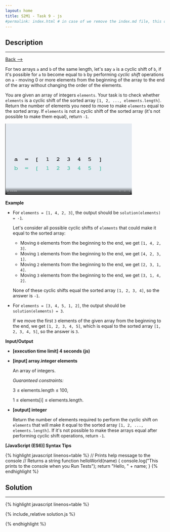 ```yaml
---
layout: home
title: S2M1 - Task 9 - js
#permalink: index.html # in case of we remove the index.md file, this doc will be the index page
---
```


<div class="row">
<div class="columnStmt" markdown="1">

##  Description
------

[Back --> ](../README.md)

For two arrays `a` and `b` of the same length, let's say `a` is a cyclic shift of `b`, if it's possible for `a` to become equal to `b` by performing *cyclic shift* operations on `a` - moving 0 or more elements from the beginning of the array to the end of the array without changing the order of the elements.

You are given an array of integers `elements`. Your task is to check whether `elements` is a cyclic shift of the sorted array `[1, 2, ..., elements.length]`. Return the number of elements you need to move to make `elements` equal to the sorted array. If `elements` is not a cyclic shift of the sorted array (it's not possible to make them equal), return `-1`.

<p align="left" ><a href="https://codesignal.s3.amazonaws.com/uploads/6921913220821/6486converted.mp4" >
<img src="./../../img/S2M1_task_9.png" width="400" height="225" style="width: 400px; height: 225px;"></a></p> 

**Example**

-   For `elements = [1, 4, 2, 3]`, the output should be `solution(elements) = -1`.

    Let's consider all possible cyclic shifts of `elements` that could make it equal to the sorted array:

    -   Moving `0` elements from the beginning to the end, we get `[1, 4, 2, 3]`.
    -   Moving `1` elements from the beginning to the end, we get `[4, 2, 3, 1]`.
    -   Moving `2` elements from the beginning to the end, we get `[2, 3, 1, 4]`.
    -   Moving `3` elements from the beginning to the end, we get `[3, 1, 4, 2]`.
    
    None of these cyclic shifts equal the sorted array `[1, 2, 3, 4]`, so the answer is `-1`.

-   For `elements = [3, 4, 5, 1, 2]`, the output should be `solution(elements) = 3`.

    If we move the first `3` elements of the given array from the beginning to the end, we get `[1, 2, 3, 4, 5]`, which is equal to the sorted array `[1, 2, 3, 4, 5]`, so the answer is `3`.

**Input/Output**

* **[execution time limit] 4 seconds (js)**

* **[input] array.integer elements**

    An array of integers.

    *Guaranteed constraints:*

    3 ≤ elements.length ≤ 100,
    
    1 ≤ elements[i] ≤ elements.length.

* **[output] integer**

    Return the number of elements required to perform the cyclic shift on `elements` that will make it equal to the sorted array `[1, 2, ..., elements.length]`. If it's not possible to make these arrays equal after performing cyclic shift operations, return `-1`.

**[JavaScript (ES6)] Syntax Tips**

{% highlight javascript linenos=table %}
// Prints help message to the console
// Returns a string
function helloWorld(name) {
    console.log("This prints to the console when you Run Tests");
    return "Hello, " + name;
}
{% endhighlight %}

</div>
<div class="columnSol" markdown="1">

## Solution
------

{% highlight javascript linenos=table %}

{% include_relative solution.js %}

{% endhighlight %}

</div>
</div>